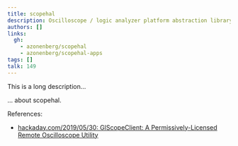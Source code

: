 ```yaml
---
title: scopehal
description: Oscilloscope / logic analyzer platform abstraction library
authors: []
links:
  gh:
    - azonenberg/scopehal
    - azonenberg/scopehal-apps
tags: []
talk: 149
---
```


This is a long description...
<!--more-->
... about scopehal.

References:

- [hackaday.com/2019/05/30: GlScopeClient: A Permissively-Licensed Remote Oscilloscope Utility](https://hackaday.com/2019/05/30/glscopeclient-a-permissively-licensed-remote-oscilloscope-utility/)
